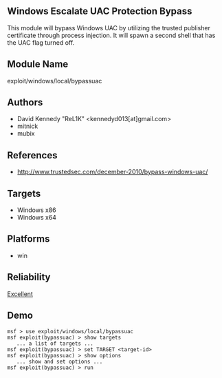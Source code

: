 ## Windows Escalate UAC Protection Bypass

This module will bypass Windows UAC by utilizing the trusted 
publisher certificate through process injection. It will 
spawn a second shell that has the UAC flag turned off.


## Module Name
exploit/windows/local/bypassuac

## Authors
* David Kennedy "ReL1K" <kennedyd013[at]gmail.com>
* mitnick
* mubix


## References
* http://www.trustedsec.com/december-2010/bypass-windows-uac/



## Targets
* Windows x86
* Windows x64


## Platforms
* win

## Reliability
[Excellent](https://github.com/rapid7/metasploit-framework/wiki/Exploit-Ranking)

## Demo

```
msf > use exploit/windows/local/bypassuac
msf exploit(bypassuac) > show targets
   ... a list of targets ...
msf exploit(bypassuac) > set TARGET <target-id>
msf exploit(bypassuac) > show options
   ... show and set options ...
msf exploit(bypassuac) > run
```
    
    